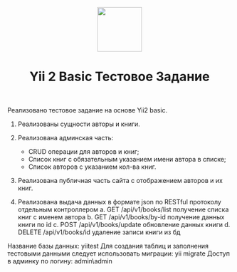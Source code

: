 <p align="center">
    <a href="https://github.com/yiisoft" target="_blank">
        <img src="https://avatars0.githubusercontent.com/u/993323" height="100px">
    </a>
    <h1 align="center">Yii 2 Basic Тестовое Задание</h1>
    <br>
</p>

Реализовано тестовое задание на основе Yii2 basic.

1. Реализованы сущности авторы и книги.

2. Реализована админская часть:
    - CRUD операции для авторов и книг;
    - Список книг с обязательным указанием имени автора в списке;
    - Список авторов с указанием кол-ва книг.
    
3. Реализована публичная часть сайта с отображением авторов и их книг.

4. Реализована выдача данных в формате json по RESTful протоколу отдельным контроллером 
    a. GET /api/v1/books/list получение списка книг с именем автора 
    b. GET /api/v1/books/by-id получение данных книги по id 
    c. POST /api/v1/books/update обновление данных книги 
    d. DELETE /api/v1/books/id удаление записи книги из бд
    
Название базы данных: yiitest
Для создания таблиц и заполнения тестовыми данными следует использовать миграции:
yii migrate
Доступ в админку по логину: admin\admin


